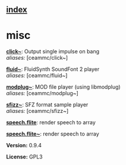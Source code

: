 [index](index.html) 
---

# misc




[**click~**](click~.html): Output single impulse on bang <br>
_aliases:_ [ceammc/click~]


[**fluid~**](fluid~.html): FluidSynth SoundFont 2 player <br>
_aliases:_ [ceammc/fluid~]


[**modplug~**](modplug~.html): MOD file player (using libmodplug) <br>
_aliases:_ [ceammc/modplug~]


[**sfizz~**](sfizz~.html): SFZ format sample player <br>
_aliases:_ [ceammc/sfizz~]


[**speech.flite**](speech.flite.html): render speech to array 

[**speech.flite~**](speech.flite~.html): render speech to array 


**Version:** 0.9.4

**License:** GPL3
